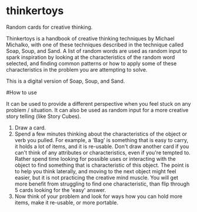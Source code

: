 # thinkertoys
Random cards for creative thinking.

Thinkertoys is a handbook of creative thinking techniques by Michael Michalko, with one of these techniques described in the technique called Soap, Soup, and Sand.  A list of random words are used as random input to spark inspiration by looking at the characteristics of the random word selected, and finding common patterns or how to apply some of these characteristics in the problem you are attempting to solve.

This is a digital version of Soap, Soup, and Sand.

#How to use

It can be used to provide a different perspective when you feel stuck on any problem / situation.  It can also be used as random input for a more creative story telling (like Story Cubes). 

1. Draw a card.
2. Spend a few minutes thinking about the characteristics of the object or verb you pulled.  For example, a 'Bag' is something that is easy to carry, it holds a lot of items, and it is re-usable.  Don't draw another card if you can't think of any attributes or characteristics, even if you're tempted to.  Rather spend time looking for possible uses or interacting with the object to find something that is characteristic of this object.  The point is to help you think laterally, and moving to the next object might feel easier, but it is not practicing the creative mind muscle.  You will get more benefit from struggling to find one characteristic, than flip through 5 cards looking for the 'easy' answer.
3. Now think of your problem and look for ways how you can hold more items, make it re-usable, or more portable.

